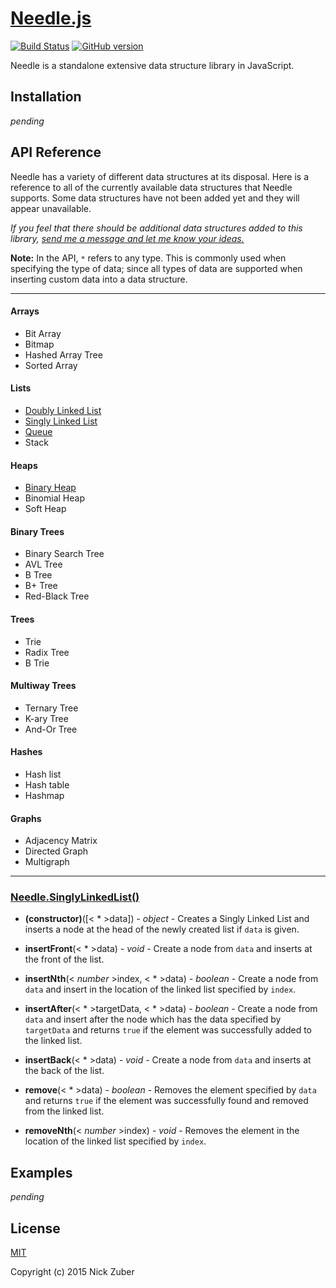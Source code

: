 # [Needle.js](https://github.com/nickzuber/needle) 
[![Build Status](https://travis-ci.org/nickzuber/needle.svg?branch=master)](https://travis-ci.org/nickzuber/needle) [![GitHub version](https://badge.fury.io/gh/nickzuber%2Fneedle.svg)](https://badge.fury.io/gh/nickzuber%2Fneedle)

Needle is a standalone extensive data structure library in JavaScript.

## Installation 

*pending*

## API Reference

Needle has a variety of different data structures at its disposal. Here is a reference to all of the currently available data structures that Needle supports. Some data structures have not been added yet and they will appear unavailable.

*If you feel that there should be additional data structures added to this library, [send me a message and let me know your ideas.](mailto:zuber.nicholas@gmail.com)*

**Note:** In the API, `*` refers to any type. This is commonly used when specifying the type of data; since all types of data are supported when inserting custom data into a data structure.

---

#### Arrays
 - Bit Array
 - Bitmap
 - Hashed Array Tree
 - Sorted Array

#### Lists
 - [Doubly Linked List](#doublylinkedlist)
 - [Singly Linked List](#singlylinkedlist)
 - [Queue](#queue)
 - Stack

#### Heaps
 - [Binary Heap](#binaryheap)
 - Binomial Heap
 - Soft Heap

#### Binary Trees
 - Binary Search Tree
 - AVL Tree
 - B Tree
 - B+ Tree
 - Red-Black Tree

#### Trees
 - Trie
 - Radix Tree
 - B Trie

#### Multiway Trees
 - Ternary Tree
 - K-ary Tree
 - And-Or Tree

#### Hashes
 - Hash list
 - Hash table
 - Hashmap

#### Graphs
 - Adjacency Matrix
 - Directed Graph
 - Multigraph

---

### <a href="#singlylinkedlist" name="singlylinkedlist">Needle.SinglyLinkedList()</a>
 - **(constructor)**([< * >data]) - *object* - Creates a Singly Linked List and inserts a node at the head of the newly created list if `data` is given.
 
 - **insertFront**(< * >data) - *void* - Create a node from `data` and inserts at the front of the list.
 
 - **insertNth**(< *number* >index, < * >data) - *boolean* - Create a node from `data` and insert in the location of the linked list specified by `index`.
 
 - **insertAfter**(< * >targetData, < * >data) - *boolean* - Create a node from `data` and insert after the node which has the data specified by `targetData` and returns `true` if the element was successfully added to the linked list.
 
 - **insertBack**(< * >data) - *void* - Create a node from `data` and inserts at the back of the list.
 
 - **remove**(< * >data) - *boolean* - Removes the element specified by `data` and returns `true` if the element was successfully found and removed from the linked list.
 
 - **removeNth**(< *number* >index) - *void* - Removes the element in the location of the linked list specified by `index`.

## Examples

*pending*

## License
[MIT](https://opensource.org/licenses/MIT)

Copyright (c) 2015 Nick Zuber

